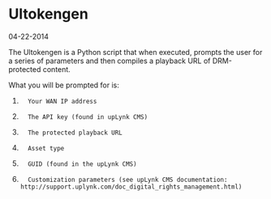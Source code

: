 Ultokengen
==========

04-22-2014

The Ultokengen is a Python script that when executed, prompts the user for a series of parameters and then compiles a playback URL of DRM-protected content.

What you will be prompted for is:
1.       Your WAN IP address
2.       The API key (found in upLynk CMS)
3.       The protected playback URL
4.       Asset type
5.       GUID (found in the upLynk CMS)
6.       Customization parameters (see upLynk CMS documentation: http://support.uplynk.com/doc_digital_rights_management.html)

